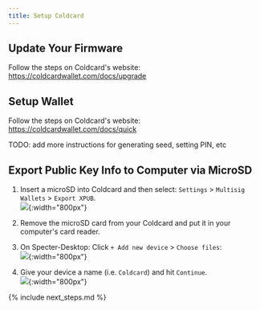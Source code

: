 ```yaml
---
title: Setup Coldcard
---
```


## Update Your Firmware
Follow the steps on Coldcard's website:  
<https://coldcardwallet.com/docs/upgrade>

## Setup Wallet
Follow the steps on Coldcard's website:  
<https://coldcardwallet.com/docs/quick>

TODO: add more instructions for generating seed, setting PIN, etc

## Export Public Key Info to Computer via MicroSD
1. Insert a microSD into Coldcard and then select: `Settings` > `Multisig Wallets` > `Export XPUB`.  
![](/assets/img/setup-coldcard-export-pubkey.jpg){:width="800px"}

2. Remove the microSD card from your Coldcard and put it in your computer's card reader.  

3. On Specter-Desktop: Click `+ Add new device` > `Choose files`:  
![](/assets/img/setup-coldcard-specter-scan.jpg){:width="800px"}  

4. Give your device a name (i.e. `Coldcard`) and hit `Continue`.  
![](/assets/img/setup-coldcard-specter-scanned.jpg){:width="800px"}


{% include next_steps.md %}
